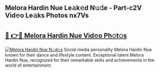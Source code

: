## Melora Hardin Nue Le𝚊k𝚎d N𝚞𝚍e - Part-c2V Vid𝚎o Le𝚊ks Photos nx7Vs

# <h2><a href="http://fb9vq7.evod.top/?m=Melora+Hardin+Nue">🔗 👉🔴 Melora Hardin Nue Vid𝚎o Ph𝚘t𝚘s</a></h2>

[![Melora Hardin Nue N𝚞d𝚎s](https://i.imgur.com/8V9OHl7.gif)](http://fb9vq7.evod.top/?m=Melora+Hardin+Nue)
Social media personality Melora Hardin Nue known for their dance and lifestyle content. Exceptional talent Melora Hardin Nue, recognized for their remarkable skills and achievements in the world of entertainment. 
